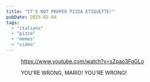 ```yaml
---
title: "IT'S NOT PROPER PIZZA ETIQUETTE!"
pubDate: 2025-02-04
tags: 
  - "italians"
  - "pizza"
  - "memes"
  - "video"
---
```


<figure>

https://www.youtube.com/watch?v=sZpao3FgGLo

<figcaption>

YOU'RE WRONG, MARIO! YOU'RE WRONG!

</figcaption>

</figure>
